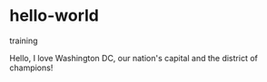 # hello-world
training

Hello,
I love Washington DC, our nation's capital and the district of champions! 
